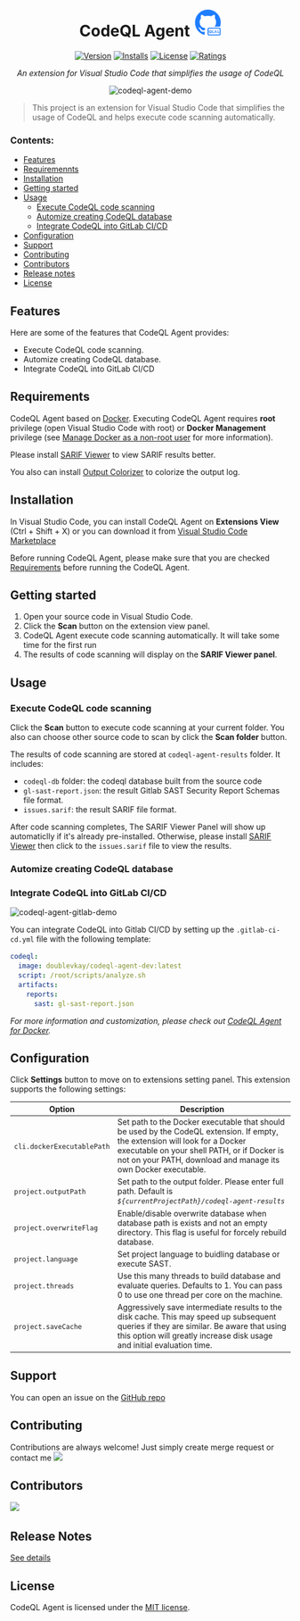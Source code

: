 
<h1 align="center"> CodeQL Agent <img src="media/icon-marketplace.png" alt="drawing" width="50" height="50"/></h1>

<div align="center">





[![Version](https://vsmarketplacebadge.apphb.com/version/DoubleVKay.codeql-agent.svg)](https://marketplace.visualstudio.com/items?itemName=DoubleVKay.codeql-agent)
[![Installs](https://vsmarketplacebadge.apphb.com/installs/DoubleVKay.codeql-agent.svg)](https://marketplace.visualstudio.com/items?itemName=DoubleVKay.codeql-agent)
[![License](https://img.shields.io/badge/license-MIT-green.svg?style=flat)](https://raw.githubusercontent.com/IBM-Bluemix/vscode-log-output-colorizer/master/LICENSE)
[![Ratings](https://vsmarketplacebadge.apphb.com/rating-star/DoubleVKay.codeql-agent.svg)](https://vsmarketplacebadge.apphb.com/rating-star/DoubleVKay.codeql-agent.svg)

*An extension for Visual Studio Code that simplifies the usage of CodeQL*

![codeql-agent-demo](media/codeql-agent-demo.gif)


</div>

> This project is an extension for Visual Studio Code that simplifies the usage of CodeQL and helps execute code scanning automatically.

### Contents:
  - [Features](features)
  - [Requiremennts](#requirements)
  - [Installation](#installation)
  - [Getting started](#getting-started)
  - [Usage](#usage)
    - [Execute CodeQL code scanning](#execute-codeql-code-scanning)
    - [Automize creating CodeQL database](#automize-creating-codeql-database)
    - [Integrate CodeQL into GitLab CI/CD](#integrate-codeql-into-gitlab-cicd)
  - [Configuration](#configuration)
  - [Support](#support)
  - [Contributing](#contributing)
  - [Contributors](#contributors)
  - [Release notes](#release-notes)
  - [License](#license)

## Features

Here are some of the features that CodeQL Agent provides:

- Execute CodeQL code scanning.
- Automize creating CodeQL database.
- Integrate CodeQL into GitLab CI/CD 

## Requirements

CodeQL Agent based on [Docker](https://www.docker.com/). Executing CodeQL Agent requires **root** privilege (open Visual Studio Code with root) or **Docker Management** privilege (see [Manage Docker as a non-root user](https://docs.docker.com/engine/install/linux-postinstall/#manage-docker-as-a-non-root-user) for more information).

Please install [SARIF Viewer](https://marketplace.visualstudio.com/items?itemName=MS-SarifVSCode.sarif-viewer) to view SARIF results better. 

You also can install [Output Colorizer](https://marketplace.visualstudio.com/items?itemName=IBM.output-colorizer) to colorize the output log. 

## Installation

In Visual Studio Code, you can install CodeQL Agent on **Extensions View** (Ctrl + Shift + X) or you can download it from [Visual Studio Code Marketplace](https://marketplace.visualstudio.com/items?itemName=DoubleVKay.codeql-agent)

Before running CodeQL Agent, please make sure that you are checked [Requirements](#Requirements) before running the CodeQL Agent.

## Getting started


1. Open your source code in Visual Studio Code.
2. Click the **Scan** button on the extension view panel.
3. CodeQL Agent execute code scanning automatically. It will take some time for the first run
4. The results of code scanning will display on the **SARIF Viewer panel**.



## Usage

### Execute CodeQL code scanning

 Click the **Scan** button to execute code scanning at your current folder. You also can choose other source code to scan by click the **Scan folder** button.

The results of code scanning are stored at `codeql-agent-results` folder. It includes:
- `codeql-db` folder: the codeql database built from the source code
- `gl-sast-report.json`: the result Gitlab SAST Security Report Schemas file format.
- `issues.sarif`: the result SARIF file format. 

After code scanning completes, The SARIF Viewer Panel will show up automaticlly if it's already pre-installed. Otherwise, please install [SARIF Viewer]() then click to the `issues.sarif` file to view the results. 

### Automize creating CodeQL database

### Integrate CodeQL into GitLab CI/CD

![codeql-agent-gitlab-demo](media/codeql-agent-gitlab-demo.gif)


You can integrate CodeQL into Gitlab CI/CD by setting up the `.gitlab-ci-cd.yml` file with the following template:

```yaml
codeql:
  image: doublevkay/codeql-agent-dev:latest
  script: /root/scripts/analyze.sh
  artifacts:
    reports:
      sast: gl-sast-report.json
```

*For more information and customization, please check out [CodeQL Agent for Docker](https://github.com/vovikhangcdv/codeql-agent).*
 

## Configuration

Click **Settings** button to move on to extensions setting panel. This extension supports the following settings:

| Option  | Description |
| ------- | ----------- |
`cli.dockerExecutablePath` | Set path to the Docker executable that should be used by the CodeQL extension. If empty, the extension will look for a Docker executable on your shell PATH, or if Docker is not on your PATH, download and manage its own Docker executable.
`project.outputPath` | Set path to the output folder. Please enter full path. Default is *`${currentProjectPath}/codeql-agent-results`*
`project.overwriteFlag` | Enable/disable overwrite database when database path is exists and not an empty directory. This flag is useful for forcely rebuild database.
`project.language` | Set project language to buidling database or execute SAST.
`project.threads` | Use this many threads to build database and evaluate queries. Defaults to 1. You can pass 0 to use one thread per core on the machine.
`project.saveCache` | Aggressively save intermediate results to the disk cache. This may speed up subsequent queries if they are similar. Be aware that using this option will greatly increase disk usage and initial evaluation time.


## Support

You can open an issue on the [GitHub repo](https://github.com/vovikhangcdv/codeql-agent-extension)

## Contributing

Contributions are always welcome! Just simply create merge request or contact me  <a href="https://twitter.com/doublevkay">
    <img src="https://img.shields.io/twitter/url?style=for-the-badge&label=%40doublevkay&logo=twitter&logoColor=00AEFF&labelColor=black&color=7fff00&url=https%3A%2F%2Ftwitter.com%2Fdoublevkay">  </a>

## Contributors
<a href="https://github.com/vovikhangcdv/codeql-agent-extension/graphs/contributors">
  <img src="https://contrib.rocks/image?repo=vovikhangcdv/codeql-agent-extension" />
</a>

## Release Notes

[See details](https://github.com/vovikhangcdv/codeql-agent-extension/releases)

## License

CodeQL Agent is licensed under the [MIT license](https://github.com/vovikhangcdv/codeql-agent-extension/blob/main/LICENSE).
